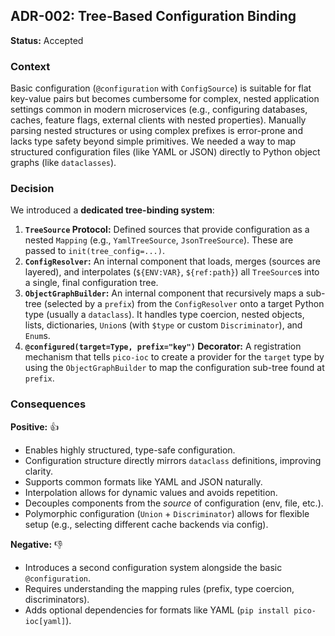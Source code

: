 ## ADR-002: Tree-Based Configuration Binding

**Status:** Accepted

### Context

Basic configuration (`@configuration` with `ConfigSource`) is suitable for flat key-value pairs but becomes cumbersome for complex, nested application settings common in modern microservices (e.g., configuring databases, caches, feature flags, external clients with nested properties). Manually parsing nested structures or using complex prefixes is error-prone and lacks type safety beyond simple primitives. We needed a way to map structured configuration files (like YAML or JSON) directly to Python object graphs (like `dataclasses`).

### Decision

We introduced a **dedicated tree-binding system**:

1.  **`TreeSource` Protocol:** Defined sources that provide configuration as a nested `Mapping` (e.g., `YamlTreeSource`, `JsonTreeSource`). These are passed to `init(tree_config=...)`.
2.  **`ConfigResolver`:** An internal component that loads, merges (sources are layered), and interpolates (`${ENV:VAR}`, `${ref:path}`) all `TreeSource`s into a single, final configuration tree.
3.  **`ObjectGraphBuilder`:** An internal component that recursively maps a sub-tree (selected by a `prefix`) from the `ConfigResolver` onto a target Python type (usually a `dataclass`). It handles type coercion, nested objects, lists, dictionaries, `Union`s (with `$type` or custom `Discriminator`), and `Enum`s.
4.  **`@configured(target=Type, prefix="key")` Decorator:** A registration mechanism that tells `pico-ioc` to create a provider for the `target` type by using the `ObjectGraphBuilder` to map the configuration sub-tree found at `prefix`.

### Consequences

**Positive:** 👍
* Enables highly structured, type-safe configuration.
* Configuration structure directly mirrors `dataclass` definitions, improving clarity.
* Supports common formats like YAML and JSON naturally.
* Interpolation allows for dynamic values and avoids repetition.
* Decouples components from the *source* of configuration (env, file, etc.).
* Polymorphic configuration (`Union` + `Discriminator`) allows for flexible setup (e.g., selecting different cache backends via config).

**Negative:** 👎
* Introduces a second configuration system alongside the basic `@configuration`.
* Requires understanding the mapping rules (prefix, type coercion, discriminators).
* Adds optional dependencies for formats like YAML (`pip install pico-ioc[yaml]`).
